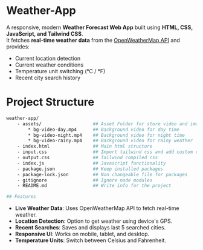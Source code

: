 # Weather-App

A responsive, modern **Weather Forecast Web App** built using **HTML, CSS, JavaScript, and Tailwind CSS**.  
It fetches **real-time weather data** from the [OpenWeatherMap API](https://openweathermap.org/api) and provides:

- Current location detection
- Current weather conditions
- Temperature unit switching (°C / °F)
- Recent city search history

# Project Structure
```bash
weather-app/
    - assets/                   ## Asset Folder for store video and images
        * bg-video-day.mp4      ## Background video for day time
        * bg-video-night.mp4    ## Background video for night time
        * bg-video-rainy.mp4    ## Background video for rainy weather
    - index.html                ## Main html structure
    - input.css                 ## Import tailwind css and add custom css
    - output.css                ## Tailwind compiled css
    - index.js                  ## Javascript functionality
    - package.json              ## Keep installed packages
    - package-lock.json         ## Non changeable file for packages
    - gitignore                 ## Ignore node modules
    - README.md                 ## Write info for the project

## Features
```
- **Live Weather Data**: Uses OpenWeatherMap API to fetch real-time weather.
- **Location Detection**: Option to get weather using device's GPS.
- **Recent Searches**: Saves and displays last 5 searched cities.
- **Responsive UI**: Works on mobile, tablet, and desktop.
- **Temperature Units**: Switch between Celsius and Fahrenheit.

